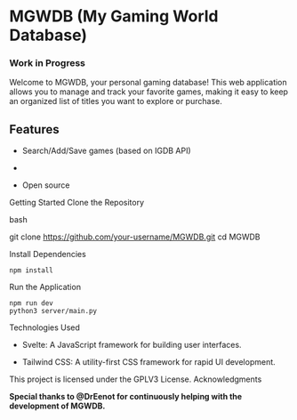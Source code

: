 # MGWDB (My Gaming World Database)

### Work in Progress

Welcome to MGWDB, your personal gaming database! This web application allows you to manage and track your favorite games, making it easy to keep an organized list of titles you want to explore or purchase.

## Features

- Search/Add/Save games (based on IGDB API)

-

- Open source



Getting Started
Clone the Repository

bash

git clone https://github.com/your-username/MGWDB.git
cd MGWDB

Install Dependencies

```
npm install
```

Run the Application

```
npm run dev
python3 server/main.py
```

Technologies Used

- Svelte: A JavaScript framework for building user interfaces.

- Tailwind CSS: A utility-first CSS framework for rapid UI development.

This project is licensed under the GPLV3 License.
Acknowledgments

**Special thanks to @DrEenot for continuously helping with the development of MGWDB.**